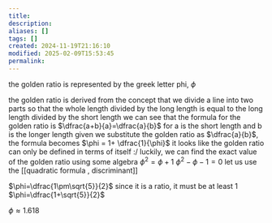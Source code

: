 ```yaml
---
title: 
description: 
aliases: []
tags: []
created: 2024-11-19T21:16:10
modified: 2025-02-09T15:53:45
permalink:
---
```


the golden ratio is represented by the greek letter phi, $\phi$ 

the golden ratio is derived from the concept that we divide a line into two parts so that the whole length divided by the long length is equal to the long length divided by the short length
we can see that the formula for the golden ratio is $\dfrac{a+b}{a}=\dfrac{a}{b}$ for a is the short length and b is the longer length
given we substitute the golden ratio as $\dfrac{a}{b}$, the formula becomes
$\phi = 1+ \dfrac{1}{\phi}$
it looks like the golden ratio can only be defined in terms of itself :/
luckily, we can find the exact value of the golden ratio using some algebra
$\phi^2=\phi+1$
$\phi^2-\phi-1=0$
let us use the [[quadratic formula , discriminant]]

$\phi=\dfrac{1\pm\sqrt{5}}{2}$
since it is a ratio, it must be at least 1
$\phi=\dfrac{1+\sqrt{5}}{2}$

$\phi\approx 1.618$
